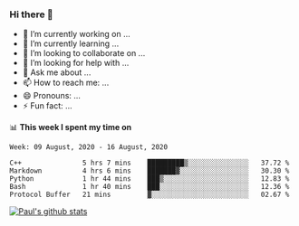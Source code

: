 ### Hi there 👋

- 🔭 I’m currently working on ...
- 🌱 I’m currently learning ...
- 👯 I’m looking to collaborate on ...
- 🤔 I’m looking for help with ...
- 💬 Ask me about ...
- 📫 How to reach me: ...
- 😄 Pronouns: ...
- ⚡ Fun fact: ...

📊 **This week I spent my time on**
<!--START_SECTION:waka-->
```text
Week: 09 August, 2020 - 16 August, 2020

C++               5 hrs 7 mins    █████████▒░░░░░░░░░░░░░░░   37.72 % 
Markdown          4 hrs 6 mins    ███████▓░░░░░░░░░░░░░░░░░   30.30 % 
Python            1 hr 44 mins    ███▒░░░░░░░░░░░░░░░░░░░░░   12.83 % 
Bash              1 hr 40 mins    ███░░░░░░░░░░░░░░░░░░░░░░   12.36 % 
Protocol Buffer   21 mins         ▓░░░░░░░░░░░░░░░░░░░░░░░░   02.67 % 
```
<!--END_SECTION:waka-->


[![Paul's github stats](https://github-readme-stats.vercel.app/api?username=mickeyouyou&theme=dracula&show_icons=true)](https://github.com/anuraghazra/github-readme-stats)
